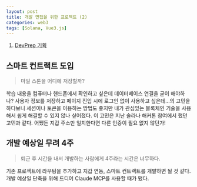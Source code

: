 ```yaml
---
layout: post
title: 개발 면접을 위한 프로젝트 (2)
categories: web3
tags: [Solana, Vue3.js]
---
```


1. [DevPrep 기획](#스마트-컨트랙트-도입)

## 스마트 컨트랙트 도입

> 마일 스톤을 어디에 저장할까?

학습 내용을 컴퓨터나 핸드폰에서 확인하고 싶은데 데이터베이스 연결을 굳이 해야하나? 사용자 정보를 저장하고 페이지 진입 시에 로그인 없이 사용하고 싶은데...의 고민을 하다보니 세션이나 토큰을 이용하는 방법도 좋지만 내가 관심있는 블록체인 기술을 사용해서 쉽게 해결할 수 있지 않나 싶어졌다. 이 고민은 지난 솔라나 해커톤 참여에서 했던 고민과 같다. 어쨌든 지갑 주소만 일치한다면 다른 인증이 필요 없지 않던가!

## 개발 예상일 무려 4주

> 퇴근 후 시간을 내서 개발하는 사람에게 4주라는 시간은 너무하다.

기존 프로젝트에 라우팅을 추가하고 지갑 연동, 스마트 컨트랙트를 개발하면 될 것 같다. 개발 예상일 단축을 위해 드디어 Claude MCP를 사용할 때가 됐다.
